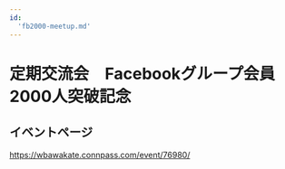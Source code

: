 ```yaml
---
id:
  'fb2000-meetup.md'
---
```


# 定期交流会　Facebookグループ会員2000人突破記念

## イベントページ
https://wbawakate.connpass.com/event/76980/
